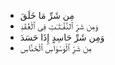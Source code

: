 - مِن شَرِّ مَا خَلَقَ
- وَمِن شَرِّ ٱلنَّفَّـٰثَـٰتِ فِى ٱلْعُقَدِ
- وَمِن شَرِّ حَاسِدٍ إِذَا حَسَدَ
- مِن شَرِّ ٱلْوَسْوَاسِ ٱلْخَنَّاسِ
